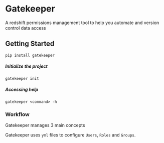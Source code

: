# Gatekeeper
A redshift permissions management tool to help you automate and version control data access

## Getting Started
````text
pip install gatekeeper
````

##### Initialize the project
```text
gatekeeper init
```

##### Accessing help
```text 
gatekeeper <command> -h
```

### Workflow
Gatekeeper manages 3 main concepts

Gatekeeper uses `yml` files to configure `Users`, `Roles` and `Groups`.

###


